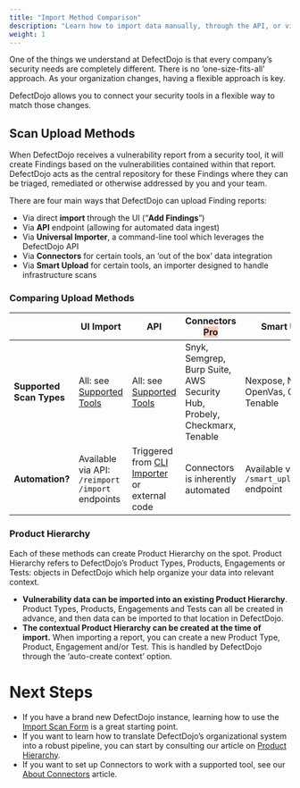 ```yaml
---
title: "Import Method Comparison"
description: "Learn how to import data manually, through the API, or via a connector"
weight: 1
---
```


One of the things we understand at DefectDojo is that every company’s security needs are completely different. There is no ‘one\-size\-fits\-all’ approach. As your organization changes, having a flexible approach is key.

DefectDojo allows you to connect your security tools in a flexible way to match those changes.

## Scan Upload Methods

When DefectDojo receives a vulnerability report from a security tool, it will create Findings based on the vulnerabilities contained within that report. DefectDojo acts as the central repository for these Findings where they can be triaged, remediated or otherwise addressed by you and your team.

There are four main ways that DefectDojo can upload Finding reports:

* Via direct **import** through the UI (“**Add Findings**”)
* Via **API** endpoint (allowing for automated data ingest)
* Via **Universal Importer**, a command-line tool which leverages the DefectDojo API
* Via **Connectors** for certain tools, an ‘out of the box’ data integration
* Via **Smart Upload** for certain tools, an importer designed to handle infrastructure scans

### Comparing Upload Methods

|  | **UI Import** | **API** | **Connectors** <span style="background-color:rgba(242, 86, 29, 0.3)">Pro</span> | **Smart Upload** |
| --- | --- | --- | --- | --- |
| **Supported Scan Types** | All: see [Supported Tools](en/connecting_your_tools/parsers) | All: see [Supported Tools](en/connecting_your_tools/parsers) | Snyk, Semgrep, Burp Suite, AWS Security Hub, Probely, Checkmarx, Tenable | Nexpose, NMap, OpenVas, Qualys, Tenable |
| **Automation?** | Available via API: `/reimport` `/import` endpoints | Triggered from [CLI Importer](../external_tools) or external code | Connectors is inherently automated | Available via API: `/smart_upload_import` endpoint |

### Product Hierarchy

Each of these methods can create Product Hierarchy on the spot. Product Hierarchy refers to DefectDojo’s Product Types, Products, Engagements or Tests: objects in DefectDojo which help organize your data into relevant context.

* **Vulnerability data can be imported into an existing Product Hierarchy**. Product Types, Products, Engagements and Tests can all be created in advance, and then data can be imported to that location in DefectDojo.
* **The contextual Product Hierarchy can be created at the time of import.** When importing a report, you can create a new Product Type, Product, Engagement and/or Test. This is handled by DefectDojo through the ‘auto\-create context’ option.

# Next Steps

* If you have a brand new DefectDojo instance, learning how to use the [Import Scan Form](../import_scan_files/import_scan_ui) is a great starting point.
* If you want to learn how to translate DefectDojo’s organizational system into a robust pipeline, you can start by consulting our article on [Product Hierarchy](/en/working_with_findings/organizing_engagements_tests/product_hierarchy/).
* If you want to set up Connectors to work with a supported tool, see our [About Connectors](../connectors/about_connectors/) article.
